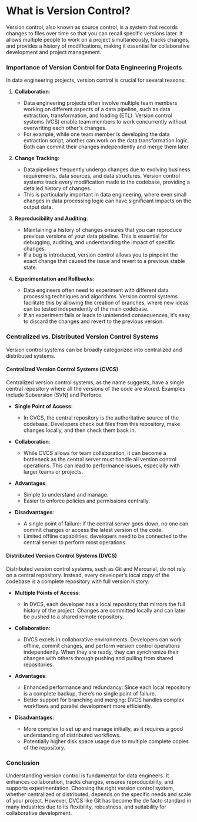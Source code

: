 # What is Version Control?

Version control, also known as source control, is a system that records changes to files over time so that you can recall specific versions later. It allows multiple people to work on a project simultaneously, tracks changes, and provides a history of modifications, making it essential for collaborative development and project management.

### Importance of Version Control for Data Engineering Projects

In data engineering projects, version control is crucial for several reasons:

1. **Collaboration**:
   - Data engineering projects often involve multiple team members working on different aspects of a data pipeline, such as data extraction, transformation, and loading (ETL). Version control systems (VCS) enable team members to work concurrently without overwriting each other's changes.
   - For example, while one team member is developing the data extraction script, another can work on the data transformation logic. Both can commit their changes independently and merge them later.

2. **Change Tracking**:
   - Data pipelines frequently undergo changes due to evolving business requirements, data sources, and data structures. Version control systems track every modification made to the codebase, providing a detailed history of changes.
   - This is particularly important in data engineering, where even small changes in data processing logic can have significant impacts on the output data.

3. **Reproducibility and Auditing**:
   - Maintaining a history of changes ensures that you can reproduce previous versions of your data pipeline. This is essential for debugging, auditing, and understanding the impact of specific changes.
   - If a bug is introduced, version control allows you to pinpoint the exact change that caused the issue and revert to a previous stable state.

4. **Experimentation and Rollbacks**:
   - Data engineers often need to experiment with different data processing techniques and algorithms. Version control systems facilitate this by allowing the creation of branches, where new ideas can be tested independently of the main codebase.
   - If an experiment fails or leads to unintended consequences, it’s easy to discard the changes and revert to the previous version.

### Centralized vs. Distributed Version Control Systems

Version control systems can be broadly categorized into centralized and distributed systems.

#### Centralized Version Control Systems (CVCS)

Centralized version control systems, as the name suggests, have a single central repository where all the versions of the code are stored. Examples include Subversion (SVN) and Perforce.

- **Single Point of Access**:
  - In CVCS, the central repository is the authoritative source of the codebase. Developers check out files from this repository, make changes locally, and then check them back in.
  
- **Collaboration**:
  - While CVCS allows for team collaboration, it can become a bottleneck as the central server must handle all version control operations. This can lead to performance issues, especially with larger teams or projects.

- **Advantages**:
  - Simple to understand and manage.
  - Easier to enforce policies and permissions centrally.

- **Disadvantages**:
  - A single point of failure: if the central server goes down, no one can commit changes or access the latest version of the code.
  - Limited offline capabilities: developers need to be connected to the central server to perform most operations.

#### Distributed Version Control Systems (DVCS)

Distributed version control systems, such as Git and Mercurial, do not rely on a central repository. Instead, every developer’s local copy of the codebase is a complete repository with full version history.

- **Multiple Points of Access**:
  - In DVCS, each developer has a local repository that mirrors the full history of the project. Changes are committed locally and can later be pushed to a shared remote repository.
  
- **Collaboration**:
  - DVCS excels in collaborative environments. Developers can work offline, commit changes, and perform version control operations independently. When they are ready, they can synchronize their changes with others through pushing and pulling from shared repositories.

- **Advantages**:
  - Enhanced performance and redundancy: Since each local repository is a complete backup, there’s no single point of failure.
  - Better support for branching and merging: DVCS handles complex workflows and parallel development more efficiently.

- **Disadvantages**:
  - More complex to set up and manage initially, as it requires a good understanding of distributed workflows.
  - Potentially higher disk space usage due to multiple complete copies of the repository.

### Conclusion

Understanding version control is fundamental for data engineers. It enhances collaboration, tracks changes, ensures reproducibility, and supports experimentation. Choosing the right version control system, whether centralized or distributed, depends on the specific needs and scale of your project. However, DVCS like Git has become the de facto standard in many industries due to its flexibility, robustness, and suitability for collaborative development.